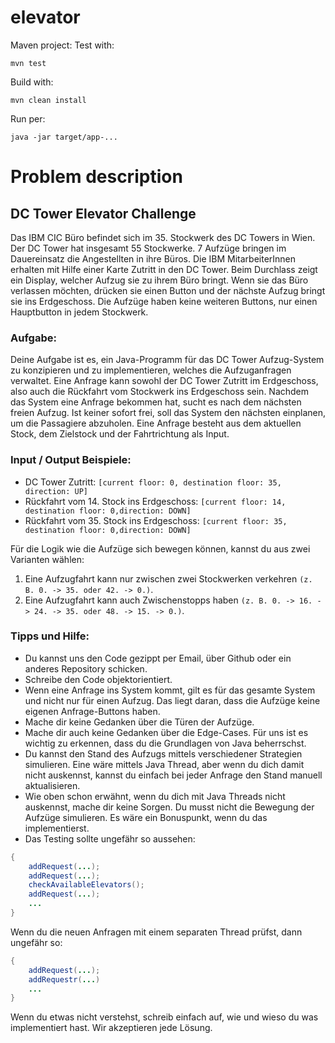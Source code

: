 # elevator

Maven project:
Test with:  
```
mvn test
```
Build with:
```
mvn clean install
```
Run per:
```
java -jar target/app-...
```

# Problem description

## DC Tower Elevator Challenge
Das IBM CIC Büro befindet sich im 35. Stockwerk des DC Towers in Wien. Der DC Tower
hat insgesamt 55 Stockwerke. 7 Aufzüge bringen im Dauereinsatz die Angestellten in
ihre Büros. Die IBM MitarbeiterInnen erhalten mit Hilfe einer Karte Zutritt in den DC
Tower. Beim Durchlass zeigt ein Display, welcher Aufzug sie zu ihrem Büro bringt.
Wenn sie das Büro verlassen möchten, drücken sie einen Button und der nächste
Aufzug bringt sie ins Erdgeschoss. Die Aufzüge haben keine weiteren Buttons, nur
einen Hauptbutton in jedem Stockwerk.

### Aufgabe:
Deine Aufgabe ist es, ein Java-Programm für das DC Tower Aufzug-System zu
konzipieren und zu implementieren, welches die Aufzuganfragen verwaltet. Eine
Anfrage kann sowohl der DC Tower Zutritt im Erdgeschoss, also auch die Rückfahrt
vom Stockwerk ins Erdgeschoss sein.
Nachdem das System eine Anfrage bekommen hat, sucht es nach dem nächsten freien
Aufzug. Ist keiner sofort frei, soll das System den nächsten einplanen, um die
Passagiere abzuholen. Eine Anfrage besteht aus dem aktuellen Stock, dem Zielstock
und der Fahrtrichtung als Input.

### Input / Output Beispiele:
- DC Tower Zutritt: 
    ```[current floor: 0, destination floor: 35, direction: UP]```
- Rückfahrt vom 14. Stock ins Erdgeschoss: 
    ```[current floor: 14, destination floor: 0,direction: DOWN]```
- Rückfahrt vom 35. Stock ins Erdgeschoss: 
    ```[current floor: 35, destination floor: 0,direction: DOWN]```

Für die Logik wie die Aufzüge sich bewegen können, kannst du aus zwei Varianten
wählen:
1. Eine Aufzugfahrt kann nur zwischen zwei Stockwerken verkehren 
    ```(z. B. 0. -> 35. oder 42. -> 0.)```.
2. Eine Aufzugfahrt kann auch Zwischenstopps haben 
    ```(z. B. 0. -> 16. -> 24. -> 35. oder 48. -> 15. -> 0.)```.

### Tipps und Hilfe:
- Du kannst uns den Code gezippt per Email, über Github oder ein anderes Repository
schicken.
- Schreibe den Code objektorientiert.
- Wenn eine Anfrage ins System kommt, gilt es für das gesamte System und nicht nur
für einen Aufzug. Das liegt daran, dass die Aufzüge keine eigenen Anfrage-Buttons
haben.
- Mache dir keine Gedanken über die Türen der Aufzüge.
- Mache dir auch keine Gedanken über die Edge-Cases. Für uns ist es wichtig zu
erkennen, dass du die Grundlagen von Java beherrschst.
- Du kannst den Stand des Aufzugs mittels verschiedener Strategien simulieren. Eine
wäre mittels Java Thread, aber wenn du dich damit nicht auskennst, kannst du einfach
bei jeder Anfrage den Stand manuell aktualisieren.
- Wie oben schon erwähnt, wenn du dich mit Java Threads nicht auskennst, mache dir
keine Sorgen. Du musst nicht die Bewegung der Aufzüge simulieren. Es wäre ein
Bonuspunkt, wenn du das implementierst.
- Das Testing sollte ungefähr so aussehen:
```java
{
    addRequest(...);
    addRequest(...);
    checkAvailableElevators();
    addRequest(...);
    ...
}
```
Wenn du die neuen Anfragen mit einem separaten Thread prüfst, dann
ungefähr so:
```java
{
    addRequest(...);
    addRequestr(...)
    ...
}
```    
Wenn du etwas nicht verstehst, schreib einfach auf, wie und wieso du was
implementiert hast. Wir akzeptieren jede Lösung.